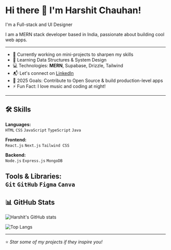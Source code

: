 # Hi there 👋 I'm Harshit Chauhan!

I'm a Full-stack <developer /> and UI Designer

I am a MERN stack developer based in India, passionate about building cool web apps.

---

- 💼 Currently working on mini-projects to sharpen my skills
- 🌱 Learning Data Structures & System Design
- 💻 Technologies: **MERN**, Supabase, Drizzle, Tailwind
- 📬 Let's connect on [LinkedIn](https://www.linkedin.com/in/harshit-chauhan-a173ba374/)
- 🎯 2025 Goals: Contribute to Open Source & build production-level apps
- ⚡ Fun Fact: I love music and coding at night!

---

## 🛠️ Skills

**Languages:**  
`HTML` `CSS` `JavaScript` `TypeScript` `Java`

**Frontend:**  
`React.js` `Next.js` `Tailwind CSS`

**Backend:**  
`Node.js` `Express.js` `MongoDB`

**Tools & Libraries:**  
`Git` `GitHub` `Figma` `Canva`
---

## 📊 GitHub Stats

![Harshit's GitHub stats](https://github-readme-stats.vercel.app/api?username=Harshit-Chauhan-26&show_icons=true&theme=radical)

![Top Langs](https://github-readme-stats.vercel.app/api/top-langs/?username=Harshit-Chauhan-26&layout=compact&theme=tokyonight)

---

⭐️ *Star some of my projects if they inspire you!*
